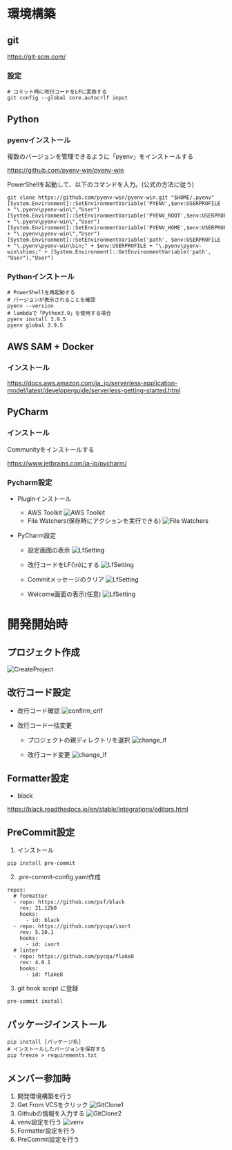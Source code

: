 # 環境構築

## git
https://git-scm.com/

### 設定
```
# コミット時に改行コードをLFに変換する
git config --global core.autocrlf input
```
## Python
### pyenvインストール
複数のバージョンを管理できるように「pyenv」をインストールする

https://github.com/pyenv-win/pyenv-win

PowerShellを起動して、以下のコマンドを入力。(公式の方法に従う)
```
git clone https://github.com/pyenv-win/pyenv-win.git "$HOME/.pyenv"
[System.Environment]::SetEnvironmentVariable('PYENV',$env:USERPROFILE + "\.pyenv\pyenv-win\","User")
[System.Environment]::SetEnvironmentVariable('PYENV_ROOT',$env:USERPROFILE + "\.pyenv\pyenv-win\","User")
[System.Environment]::SetEnvironmentVariable('PYENV_HOME',$env:USERPROFILE + "\.pyenv\pyenv-win\","User")
[System.Environment]::SetEnvironmentVariable('path', $env:USERPROFILE + "\.pyenv\pyenv-win\bin;" + $env:USERPROFILE + "\.pyenv\pyenv-win\shims;" + [System.Environment]::GetEnvironmentVariable('path', "User"),"User")
```

### Pythonインストール
```
# PowerShellを再起動する
# バージョンが表示されることを確認
pyenv --version
# lambdaで「Python3.9」を使用する場合
pyenv install 3.9.5
pyenv global 3.9.5
```

## AWS SAM + Docker
### インストール
https://docs.aws.amazon.com/ja_jp/serverless-application-model/latest/developerguide/serverless-getting-started.html

## PyCharm
### インストール
Communityをインストールする

https://www.jetbrains.com/ja-jp/pycharm/

### Pycharm設定
- Pluginインストール
  - AWS Toolkit
  ![AWS Toolkit](img/plugins/aws_toolkit.png)
  - File Watchers(保存時にアクションを実行できる)
  ![File Watchers](img/plugins/file_watchers.png)

- PyCharm設定
  - 設定画面の表示
  ![LfSetting](img/setting/lf_setting_1.png)

  - 改行コードをLF(\n)にする
  ![LfSetting](img/setting/lf_setting_2.png)

  - Commitメッセージのクリア
  ![LfSetting](img/setting/clear_commit_message.png)

  - Welcome画面の表示(任意)
  ![LfSetting](img/setting/display_welcome.png)

# 開発開始時
## プロジェクト作成
![CreateProject](img/setting/create_project.png)

## 改行コード設定
- 改行コード確認
![confirm_crlf](img/setting/confirm_crlf.png)

- 改行コード一括変更
  - プロジェクトの親ディレクトリを選択
  ![change_lf](img/setting/change_lf_1.png)

  - 改行コード変更
  ![change_lf](img/setting/change_lf_2.png)

## Formatter設定
- black

https://black.readthedocs.io/en/stable/integrations/editors.html

## PreCommit設定
1. インストール
```
pip install pre-commit
```
2. .pre-commit-config.yaml作成
```
repos:
  # formatter
  - repo: https://github.com/psf/black
    rev: 21.12b0
    hooks:
      - id: black
  - repo: https://github.com/pycqa/isort
    rev: 5.10.1
    hooks:
      - id: isort
  # linter
  - repo: https://github.com/pycqa/flake8
    rev: 4.0.1
    hooks:
      - id: flake8
```
3. git hook script に登録
```
pre-commit install
```

## パッケージインストール
```
pip install [パッケージ名]
# インストールしたバージョンを保存する
pip freeze > requirements.txt
```

## メンバー参加時
1. 開発環境構築を行う
2. Get From VCSをクリック
![GitClone1](img/join/git_clone_1.png)
3. Githubの情報を入力する
![GitClone2](img/join/git_clone_2.png)
4. venv設定を行う
![venv](img/join/venv_setting.png)
5. Formatter設定を行う
6. PreCommit設定を行う
